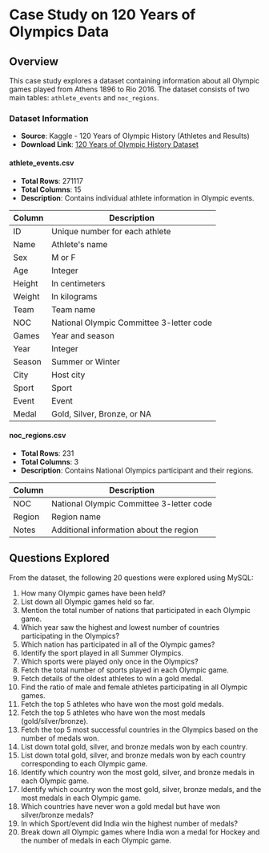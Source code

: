 # Case Study on 120 Years of Olympics Data

## Overview
This case study explores a dataset containing information about all Olympic games played from Athens 1896 to Rio 2016. The dataset consists of two main tables: `athlete_events` and `noc_regions`.

### Dataset Information
- **Source**: Kaggle - 120 Years of Olympic History (Athletes and Results)
- **Download Link**: [120 Years of Olympic History Dataset](https://www.kaggle.com/datasets/heesoo37/120-years-of-olympic-history-athletes-and-results)
  
#### athlete_events.csv
- **Total Rows**: 271117
- **Total Columns**: 15
- **Description**: Contains individual athlete information in Olympic events.

| Column | Description |
| ------ | ----------- |
| ID     | Unique number for each athlete |
| Name   | Athlete's name |
| Sex    | M or F |
| Age    | Integer |
| Height | In centimeters |
| Weight | In kilograms |
| Team   | Team name |
| NOC    | National Olympic Committee 3-letter code |
| Games  | Year and season |
| Year   | Integer |
| Season | Summer or Winter |
| City   | Host city |
| Sport  | Sport |
| Event  | Event |
| Medal  | Gold, Silver, Bronze, or NA |

#### noc_regions.csv
- **Total Rows**: 231
- **Total Columns**: 3
- **Description**: Contains National Olympics participant and their regions.

| Column | Description |
| ------ | ----------- |
| NOC    | National Olympic Committee 3-letter code |
| Region | Region name |
| Notes  | Additional information about the region |

## Questions Explored
From the dataset, the following 20 questions were explored using MySQL:

1. How many Olympic games have been held?
2. List down all Olympic games held so far.
3. Mention the total number of nations that participated in each Olympic game.
4. Which year saw the highest and lowest number of countries participating in the Olympics?
5. Which nation has participated in all of the Olympic games?
6. Identify the sport played in all Summer Olympics.
7. Which sports were played only once in the Olympics?
8. Fetch the total number of sports played in each Olympic game.
9. Fetch details of the oldest athletes to win a gold medal.
10. Find the ratio of male and female athletes participating in all Olympic games.
11. Fetch the top 5 athletes who have won the most gold medals.
12. Fetch the top 5 athletes who have won the most medals (gold/silver/bronze).
13. Fetch the top 5 most successful countries in the Olympics based on the number of medals won.
14. List down total gold, silver, and bronze medals won by each country.
15. List down total gold, silver, and bronze medals won by each country corresponding to each Olympic game.
16. Identify which country won the most gold, silver, and bronze medals in each Olympic game.
17. Identify which country won the most gold, silver, bronze medals, and the most medals in each Olympic game.
18. Which countries have never won a gold medal but have won silver/bronze medals?
19. In which Sport/event did India win the highest number of medals?
20. Break down all Olympic games where India won a medal for Hockey and the number of medals in each Olympic game.

